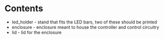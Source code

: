 # Contents
- led_holder - stand that fits the LED bars, two of these should be printed
- enclosure - enclosure meant to house the controller and control circuitry
- lid - lid for the enclosure
